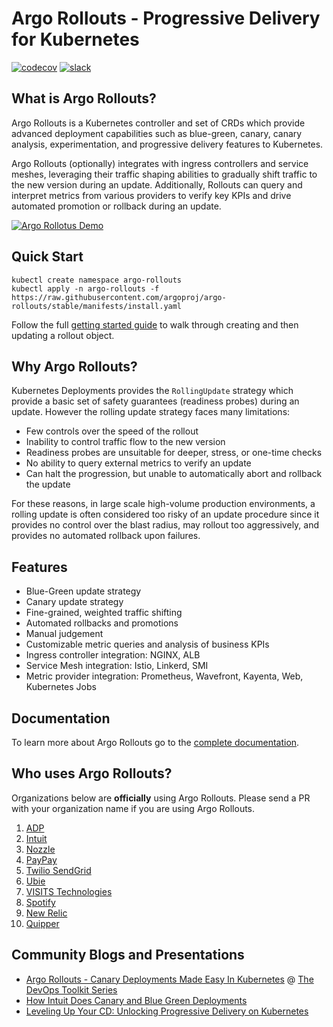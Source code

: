 
# Argo Rollouts - Progressive Delivery for Kubernetes
[![codecov](https://codecov.io/gh/argoproj/argo-rollouts/branch/master/graph/badge.svg)](https://codecov.io/gh/argoproj/argo-rollouts)
[![slack](https://img.shields.io/badge/slack-argoproj-brightgreen.svg?logo=slack)](https://argoproj.github.io/community/join-slack)

## What is Argo Rollouts?
Argo Rollouts is a Kubernetes controller and set of CRDs which provide advanced deployment capabilities such as blue-green, canary, canary analysis, experimentation, and progressive delivery features to Kubernetes. 

Argo Rollouts (optionally) integrates with ingress controllers and service meshes, leveraging their traffic shaping abilities to gradually shift traffic to the new version during an update. Additionally, Rollouts can query and interpret metrics from various providers to verify key KPIs and drive automated promotion or rollback during an update.

[![Argo Rollotus Demo](https://img.youtube.com/vi/hIL0E2gLkf8/0.jpg)](https://youtu.be/hIL0E2gLkf8)

## Quick Start

```
kubectl create namespace argo-rollouts
kubectl apply -n argo-rollouts -f https://raw.githubusercontent.com/argoproj/argo-rollouts/stable/manifests/install.yaml
```

Follow the full [getting started guide](getting-started.md) to walk through creating and then updating a rollout object. 

## Why Argo Rollouts?
Kubernetes Deployments provides the `RollingUpdate` strategy which provide a basic set of safety guarantees (readiness probes) during an update. However the rolling update strategy faces many limitations:
* Few controls over the speed of the rollout
* Inability to control traffic flow to the new version
* Readiness probes are unsuitable for deeper, stress, or one-time checks
* No ability to query external metrics to verify an update
* Can halt the progression, but unable to automatically abort and rollback the update

For these reasons, in large scale high-volume production environments, a rolling update is often considered too risky of an update procedure since it provides no control over the blast radius, may rollout too aggressively, and provides no automated rollback upon failures.

## Features
* Blue-Green update strategy
* Canary update strategy
* Fine-grained, weighted traffic shifting
* Automated rollbacks and promotions
* Manual judgement
* Customizable metric queries and analysis of business KPIs
* Ingress controller integration: NGINX, ALB
* Service Mesh integration: Istio, Linkerd, SMI
* Metric provider integration: Prometheus, Wavefront, Kayenta, Web, Kubernetes Jobs

## Documentation
To learn more about Argo Rollouts go to the [complete documentation](https://argoproj.github.io/argo-rollouts/).

## Who uses Argo Rollouts?
Organizations below are **officially** using Argo Rollouts. Please send a PR with your organization name if you are using Argo Rollouts.

1. [ADP](https://www.adp.com)
1. [Intuit](https://www.intuit.com/)
1. [Nozzle](https://nozzle.io)
1. [PayPay](https://paypay.ne.jp/)
1. [Twilio SendGrid](https://sendgrid.com)
1. [Ubie](https://ubie.life/)
1. [VISITS Technologies](https://visits.world/en)
1. [Spotify](https://www.spotify.com/)
1. [New Relic](https://newrelic.com/)
1. [Quipper](https://www.quipper.com/)

## Community Blogs and Presentations
* [Argo Rollouts - Canary Deployments Made Easy In Kubernetes](https://youtu.be/84Ky0aPbHvY) @ [The DevOps Toolkit Series](https://www.youtube.com/c/TheDevOpsToolkitSeries)
* [How Intuit Does Canary and Blue Green Deployments](https://www.youtube.com/watch?v=yeVkTTO9nOA)
* [Leveling Up Your CD: Unlocking Progressive Delivery on Kubernetes](https://www.youtube.com/watch?v=Nv0PPwbIEkY)
